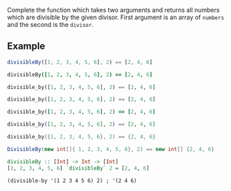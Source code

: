 Complete the function which takes two arguments and returns all numbers which are divisible by the given divisor. First argument is an array of `numbers` and the second is the `divisor`.

## Example

```javascript
divisibleBy([1, 2, 3, 4, 5, 6], 2) == [2, 4, 6]
```
```coffeescript
divisibleBy([1, 2, 3, 4, 5, 6], 2) == [2, 4, 6]
```
```python
divisible_by([1, 2, 3, 4, 5, 6], 2) == [2, 4, 6]
```
```php
divisible_by([1, 2, 3, 4, 5, 6], 2) == [2, 4, 6]
```
```ruby
divisible_by([1, 2, 3, 4, 5, 6], 2) == [2, 4, 6]
```
```elixir
divisible_by([1, 2, 3, 4, 5, 6], 2) == [2, 4, 6]
```
```cpp
divisible_by({1, 2, 3, 4, 5, 6}, 2) == {2, 4, 6}
```
```csharp
DivisibleBy(new int[]{ 1, 2, 3, 4, 5, 6}, 2) == new int[] {2, 4, 6}
```
```haskell
divisibleBy :: [Int] -> Int -> [Int]
[1, 2, 3, 4, 5, 6] `divisibleBy` 2 = [2, 4, 6]
```
```racket
(divisible-by '(1 2 3 4 5 6) 2) ; '(2 4 6)
```
